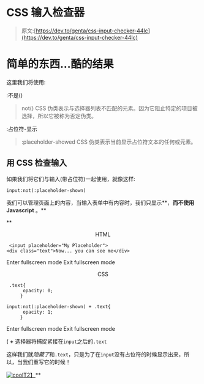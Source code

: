 # CSS 输入检查器

> 原文:[https://dev.to/genta/css-input-checker-44lc](https://dev.to/genta/css-input-checker-44lc)

# 简单的东西...酷的结果

这里我们将使用:

:不是()

> not() CSS 伪类表示与选择器列表不匹配的元素。因为它阻止特定的项目被选择，所以它被称为否定伪类。

:占位符-显示

> :placeholder-showed CSS 伪类表示当前显示占位符文本的任何或元素。

## 用 CSS 检查输入

如果我们将它们与输入(带占位符)一起使用，就像这样:

`input:not(:placeholder-shown)`

我们可以管理页面上的内容，当输入表单中有内容时，我们只显示**，**而不使用 Javascript** 。**

 **<center>HTML</center>

```
 <input placeholder="My Placeholder">
<div class="text">Now... you can see me</div> 
```

Enter fullscreen mode Exit fullscreen mode

<center>CSS</center>

```
 .text{
      opacity: 0;
     }

input:not(:placeholder-shown) + .text{
      opacity: 1;
     } 
```

Enter fullscreen mode Exit fullscreen mode

( **+** 选择器将捕捉紧接在`input`之后的`.text`

这样我们就*隐藏了*和`.text`，只是为了在`input`没有占位符的时候显示出来，所以，当我们重写它的时候！

[![cool](../Images/d0638dee87eb2a9caed0c575d97eb3f5.png)T2】](https://i.giphy.com/media/l4KhStwfccoc7t6IU/giphy.gif)**